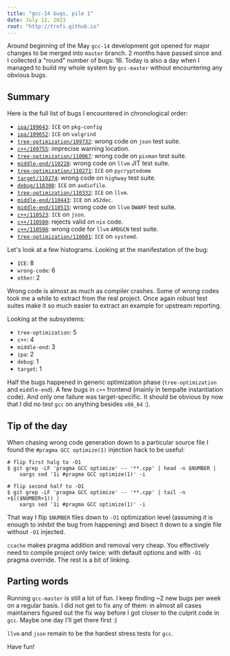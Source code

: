 ```yaml
---
title: "gcc-14 bugs, pile 1"
date: July 12, 2023
root: "http://trofi.github.io"
---
```


Around beginning of the May `gcc-14` development got opened for major
changes to be merged into `master` branch. 2 months have passed since
and I collected a "round" number of bugs: 16. Today is also a day when I
managed to build my whole system by `gcc-master` without encountering
any obvious bugs.

## Summary

Here is the full list of bugs I encountered in chronological order:

- [`ipa/109643`](https://gcc.gnu.org/PR109643): `ICE` on `pkg-config`
- [`ipa/109652`](https://gcc.gnu.org/PR109652): `ICE` on `valgrind`
- [`tree-optimization/109732`](https://gcc.gnu.org/PR109732): wrong code
  on `json` test suite.
- [`c++/109755`](https://gcc.gnu.org/PR109755): imprecise warning location.
- [`tree-optimization/110067`](https://gcc.gnu.org/PR110067): wrong code
  on `pixman` test suite.
- [`middle-end/110228`](https://gcc.gnu.org/PR110228): wrong code on
  `llvm` JIT test suite.
- [`tree-optimization/110271`](https://gcc.gnu.org/PR110271): `ICE` on
  `pycryptodome`
- [`target/110274`](https://gcc.gnu.org/PR110274): wrong code on `highway`
  test suite.
- [`debug/110308`](https://gcc.gnu.org/PR110308): `ICE` on `audiofile`.
- [`tree-optimization/110332`](https://gcc.gnu.org/PR110332): `ICE` on
  `llvm`.
- [`middle-end/110443`](https://gcc.gnu.org/PR110443): `ICE` on `a52dec`.
- [`middle-end/110515`](https://gcc.gnu.org/PR110515): wrong code on
  `llvm` `DWARF` test suite.
- [`c++/110523`](https://gcc.gnu.org/PR110523): `ICE` on `json`.
- [`c++/110580`](https://gcc.gnu.org/PR110580): rejects valid on `nix`
  code.
- [`c++/110598`](https://gcc.gnu.org/PR110598): wrong code for `llvm`
  `AMDGCN` test suite.
- [`tree-optimization/110601`](https://gcc.gnu.org/PR110601): `ICE` on
  `systemd`.

Let's look at a few histograms. Looking at the manifestation of the bug:

- `ICE`: 8
- `wrong-code`: 6
- `other`: 2

Wrong code is almost as much as compiler crashes. Some of wrong codes
took me a while to extract from the real project. Once again robust test
suites make it so much easier to extract an example for upstream
reporting.

Looking at the subsystems:

- `tree-optimization`: 5
- `c++`: 4
- `middle-end`: 3
- `ipa`: 2
- `debug`: 1
- `target`: 1

Half the bugs happened in generic optimization phase (`tree-optimization`
and `middle-end`). A few bugs in `c++` frontend (mainly in tempalte
instantiation code). And only one failure was target-specific. It should
be obvious by now that I did no test `gcc` on anything besides `x86_64`
:).

## Tip of the day

When chasing wrong code generation down to a particular source file I
found the `#pragma GCC optimize(1)` injection hack to be useful:

```
# flip first halg to -O1
$ git grep -LF 'pragma GCC optimize' -- '**.cpp' | head -n $NUMBER |
    xargs sed '1i #pragma GCC optimize(1)' -i

# flip second half to -O1
$ git grep -LF 'pragma GCC optimize' -- '**.cpp' | tail -n +$(($NUMBER+1)) |
    xargs sed '1i #pragma GCC optimize(1)' -i
```

That way I flip `$NUMBER` files down to `-O1` optimization level
(assuming it is enough to inhibit the bug from happening) and bisect it
down to a single file without `-O1` injected.

`ccache` makes pragma addition and removal very cheap. You effectively
need to compile project only twice: with default options and with `-O1`
pragma override. The rest is a bit of linking.

## Parting words

Running `gcc-master` is still a lot of fun. I keep finding ~2 new bugs
per week on a regular basis. I did not get to fix any of them: in almost
all cases maintainers figured out the fix way before I got closer to the
culprit code in `gcc`. Maybe one day I'll get there first :)

`llvm` and `json` remain to be the hardest stress tests for `gcc`.

Have fun!
